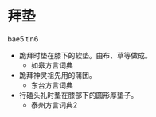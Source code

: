# 拜垫
bae5 tin6
+ 跪拜时垫在膝下的软垫。由布、草等做成。
  * 如皋方言词典
+ 跪拜神灵祖先用的蒲团。
  * 东台方言词典
+ 行磕头礼时垫在膝部下的圆形厚垫子。
  * 泰州方言词典2
